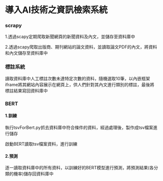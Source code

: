 # 導入AI技術之資訊檢索系統

### scrapy

1.透過scapy定期爬取新聞網頁的新聞資料及內文，並儲存至資料庫中

2.透過scapy爬取出版商、期刊網站的論文資料，並讀取論文PDF的內文，將資料和內文儲存至資料庫中

### 標註系統

讀取資料庫中人工標註次數未達特定次數的資料，隨機選取10筆，以內嵌框架iframe將其網站內容展示在網頁上，供人們針對其內文進行類別的標註，最後將標註結果寫回資料庫中

### BERT

#### 1.訓練

執行tsvForBert.py抓去資料庫中符合條件的資料，經過處理後，製作成tsv檔案進行儲存

啟動BERT讀取tsv檔案資料，進行訓練

#### 2.預測

逐一讀取資料庫中的所有資料，以訓練好的BERT模型進行預測，將預測結果(各分類的機率)儲存回資料庫中
